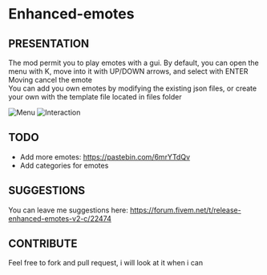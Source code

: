 # Enhanced-emotes

## PRESENTATION

The mod permit you to play emotes with a gui.
By default, you can open the menu with K, move into it with UP/DOWN arrows, and select with ENTER <br /> 
Moving cancel the emote <br /> 
You can add you own emotes by modifying the existing json files, or create your own with the template file located in files folder <br />

![Menu](https://puu.sh/wk4cB.jpg)
![Interaction](https://puu.sh/wk4fP.jpg)

## TODO
- Add more emotes: https://pastebin.com/6mrYTdQv
- Add categories for emotes

## SUGGESTIONS
You can leave me suggestions here: https://forum.fivem.net/t/release-enhanced-emotes-v2-c/22474

## CONTRIBUTE
Feel free to fork and pull request, i will look at it when i can